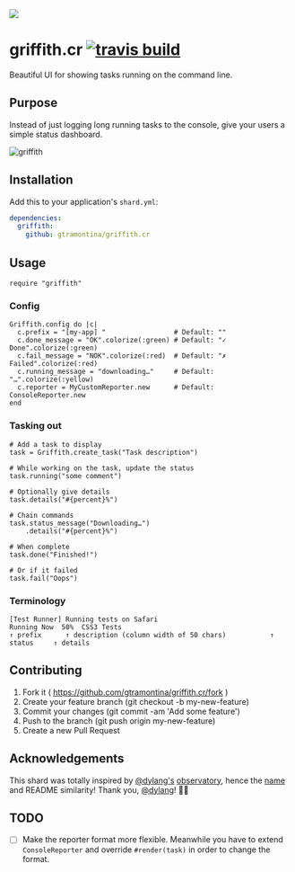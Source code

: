 <img src="https://upload.wikimedia.org/wikipedia/commons/7/7c/Los_Angeles_Pollution.jpg">

# griffith.cr [![travis build](https://img.shields.io/travis/gtramontina/griffith.cr.svg?style=flat-square)](https://travis-ci.org/gtramontina/griffith.cr)

Beautiful UI for showing tasks running on the command line.

## Purpose

Instead of just logging long running tasks to the console, give your users a simple status dashboard.

![griffith](https://cloud.githubusercontent.com/assets/374635/13062397/96859126-d425-11e5-833a-6487e03a24b8.gif)

## Installation

Add this to your application's `shard.yml`:

```yaml
dependencies:
  griffith:
    github: gtramontina/griffith.cr
```

## Usage

```crystal
require "griffith"
```

### Config

```crystal
Griffith.config do |c|
  c.prefix = "[my-app] "                 # Default: ""
  c.done_message = "OK".colorize(:green) # Default: "✓ Done".colorize(:green)
  c.fail_message = "NOK".colorize(:red)  # Default: "✗ Failed".colorize(:red)
  c.running_message = "downloading…"     # Default: "…".colorize(:yellow)
  c.reporter = MyCustomReporter.new      # Default: ConsoleReporter.new
end
```

### Tasking out

```crystal
# Add a task to display
task = Griffith.create_task("Task description")

# While working on the task, update the status
task.running("some comment")

# Optionally give details
task.details("#{percent}%")

# Chain commands
task.status_message("Downloading…")
    .details("#{percent}%")

# When complete
task.done("Finished!")

# Or if it failed
task.fail("Oops")
```

### Terminology

```
[Test Runner] Running tests on Safari                            Running Now  50%  CSS3 Tests
↑ prefix      ↑ description (column width of 50 chars)           ↑ status     ↑ details
```

## Contributing

1. Fork it ( https://github.com/gtramontina/griffith.cr/fork )
2. Create your feature branch (git checkout -b my-new-feature)
3. Commit your changes (git commit -am 'Add some feature')
4. Push to the branch (git push origin my-new-feature)
5. Create a new Pull Request

## Acknowledgements

This shard was totally inspired by [@dylang's](https://github.com/dylang) [observatory](https://github.com/dylang/observatory), hence the [name](https://en.wikipedia.org/wiki/Griffith_Observatory) and README similarity! Thank you, [@dylang](https://github.com/dylang)! :beers::smile:


## TODO

- [ ] Make the reporter format more flexible. Meanwhile you have to extend `ConsoleReporter` and override `#render(task)` in order to change the format.
